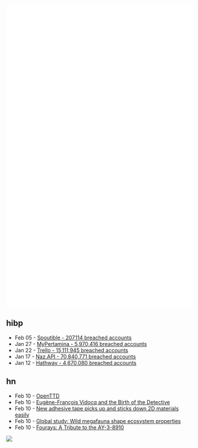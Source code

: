 ![Metrics](https://raw.githubusercontent.com/phixion/phixion/master/metrics.svg)

## hibp

<!--
for https://github.com/phixion/phixion/blob/main/.github/workflows/feeds.yml
-->
<!--START_SECTION:haveibeenpwnd-->
- Feb 05 - [Spoutible - 207,114 breached accounts](https://haveibeenpwned.com/PwnedWebsites#Spoutible)
- Jan 27 - [MyPertamina - 5,970,416 breached accounts](https://haveibeenpwned.com/PwnedWebsites#MyPertamina)
- Jan 22 - [Trello - 15,111,945 breached accounts](https://haveibeenpwned.com/PwnedWebsites#Trello)
- Jan 17 - [Naz.API - 70,840,771 breached accounts](https://haveibeenpwned.com/PwnedWebsites#NazApi)
- Jan 12 - [Hathway - 4,670,080 breached accounts](https://haveibeenpwned.com/PwnedWebsites#Hathway)
<!--END_SECTION:haveibeenpwnd-->

## hn

<!--
for https://github.com/phixion/phixion/blob/main/.github/workflows/feeds.yml
-->
<!--START_SECTION:hn-->
- Feb 10 - [OpenTTD](https://www.openttd.org/about)
- Feb 10 - [Eugène-François Vidocq and the Birth of the Detective](https://publicdomainreview.org/essay/eugene-francois-vidocq-and-the-birth-of-the-detective/)
- Feb 10 - [New adhesive tape picks up and sticks down 2D materials easily](https://phys.org/news/2024-02-adhesive-tape-2d-materials-easily.html)
- Feb 10 - [Global study: Wild megafauna shape ecosystem properties](https://phys.org/news/2024-02-global-wild-megafauna-ecosystem-properties.html)
- Feb 10 - [Fourays: A Tribute to the AY-3-8910](https://doug.lon.dev/blog/2024/fourays/tribute/)
<!--END_SECTION:hn-->

<!--
for https://yhype.me
-->
![](https://hit.yhype.me/github/profile?user_id=13013670)
